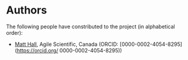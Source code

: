 # Authors

The following people have constributed to the project (in alphabetical order):

- [Matt Hall](https://github.com/kwinkunks), Agile Scientific, Canada (ORCID: [0000-0002-4054-8295](https://orcid.org/
0000-0002-4054-8295))
